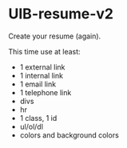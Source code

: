 # UIB-resume-v2

Create your resume (again).

This time use at least:

* 1 external link
* 1 internal link
* 1 email link
* 1 telephone link
* divs
* hr
* 1 class, 1 id
* ul/ol/dl
* colors and background colors
